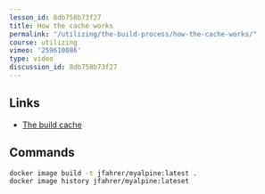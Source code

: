 ```yaml
---
lesson_id: 8db758b73f27
title: How the cache works
permalink: "/utilizing/the-build-process/how-the-cache-works/"
course: utilizing
vimeo: '259610086'
type: video
discussion_id: 8db758b73f27
---
```


## Links
* [The build cache](https://docs.docker.com/develop/develop-images/dockerfile_best-practices/#build-cache)

## Commands
```sh
docker image build -t jfahrer/myalpine:latest .
docker image history jfahrer/myalpine:lateset
```
